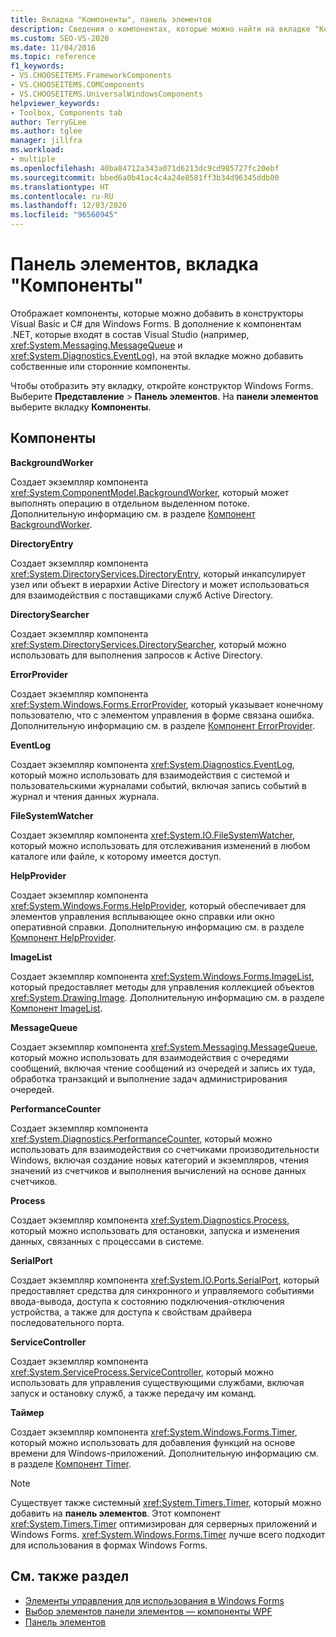 ```yaml
---
title: Вкладка "Компоненты", панель элементов
description: Сведения о компонентах, которые можно найти на вкладке "Компоненты" панели элементов.
ms.custom: SEO-VS-2020
ms.date: 11/04/2016
ms.topic: reference
f1_keywords:
- VS.CHOOSEITEMS.FrameworkComponents
- VS.CHOOSEITEMS.COMComponents
- VS.CHOOSEITEMS.UniversalWindowsComponents
helpviewer_keywords:
- Toolbox, Components tab
author: TerryGLee
ms.author: tglee
manager: jillfra
ms.workload:
- multiple
ms.openlocfilehash: 40ba84712a343a071d6213dc9cd985727fc20ebf
ms.sourcegitcommit: bbed6a0b41ac4c4a24e8581ff3b34d96345ddb00
ms.translationtype: HT
ms.contentlocale: ru-RU
ms.lasthandoff: 12/03/2020
ms.locfileid: "96560945"
---
```

# <a name="toolbox-components-tab"></a>Панель элементов, вкладка "Компоненты"

Отображает компоненты, которые можно добавить в конструкторы Visual Basic и C# для Windows Forms. В дополнение к компонентам .NET, которые входят в состав Visual Studio (например, <xref:System.Messaging.MessageQueue> и <xref:System.Diagnostics.EventLog>), на этой вкладке можно добавить собственные или сторонние компоненты.

Чтобы отобразить эту вкладку, откройте конструктор Windows Forms. Выберите **Представление** > **Панель элементов**. На **панели элементов** выберите вкладку **Компоненты**.

## <a name="components"></a>Компоненты

**BackgroundWorker**

Создает экземпляр компонента <xref:System.ComponentModel.BackgroundWorker>, который может выполнять операцию в отдельном выделенном потоке. Дополнительную информацию см. в разделе [Компонент BackgroundWorker](/dotnet/framework/winforms/controls/backgroundworker-component).

**DirectoryEntry**

Создает экземпляр компонента <xref:System.DirectoryServices.DirectoryEntry>, который инкапсулирует узел или объект в иерархии Active Directory и может использоваться для взаимодействия с поставщиками служб Active Directory.

**DirectorySearcher**

Создает экземпляр компонента <xref:System.DirectoryServices.DirectorySearcher>, который можно использовать для выполнения запросов к Active Directory.

**ErrorProvider**

Создает экземпляр компонента <xref:System.Windows.Forms.ErrorProvider>, который указывает конечному пользователю, что с элементом управления в форме связана ошибка. Дополнительную информацию см. в разделе [Компонент ErrorProvider](/dotnet/framework/winforms/controls/errorprovider-component-windows-forms).

**EventLog**

Создает экземпляр компонента <xref:System.Diagnostics.EventLog>, который можно использовать для взаимодействия с системой и пользовательскими журналами событий, включая запись событий в журнал и чтения данных журнала.

**FileSystemWatcher**

Создает экземпляр компонента <xref:System.IO.FileSystemWatcher>, который можно использовать для отслеживания изменений в любом каталоге или файле, к которому имеется доступ.

**HelpProvider**

Создает экземпляр компонента <xref:System.Windows.Forms.HelpProvider>, который обеспечивает для элементов управления всплывающее окно справки или окно оперативной справки. Дополнительную информацию см. в разделе [Компонент HelpProvider](/dotnet/framework/winforms/controls/helpprovider-component-windows-forms).

**ImageList**

Создает экземпляр компонента <xref:System.Windows.Forms.ImageList>, который предоставляет методы для управления коллекцией объектов <xref:System.Drawing.Image>. Дополнительную информацию см. в разделе [Компонент ImageList](/dotnet/framework/winforms/controls/imagelist-component-windows-forms).

**MessageQueue**

Создает экземпляр компонента <xref:System.Messaging.MessageQueue>, который можно использовать для взаимодействия с очередями сообщений, включая чтение сообщений из очередей и запись их туда, обработка транзакций и выполнение задач администрирования очередей.

**PerformanceCounter**

Создает экземпляр компонента <xref:System.Diagnostics.PerformanceCounter>, который можно использовать для взаимодействия со счетчиками производительности Windows, включая создание новых категорий и экземпляров, чтения значений из счетчиков и выполнения вычислений на основе данных счетчиков.

**Process**

Создает экземпляр компонента <xref:System.Diagnostics.Process>, который можно использовать для остановки, запуска и изменения данных, связанных с процессами в системе.

**SerialPort**

Создает экземпляр компонента <xref:System.IO.Ports.SerialPort>, который предоставляет средства для синхронного и управляемого событиями ввода-вывода, доступа к состоянию подключения-отключения устройства, а также для доступа к свойствам драйвера последовательного порта.

**ServiceController**

Создает экземпляр компонента <xref:System.ServiceProcess.ServiceController>, который можно использовать для управления существующими службами, включая запуск и остановку служб, а также передачу им команд.

**Таймер**

Создает экземпляр компонента <xref:System.Windows.Forms.Timer>, который можно использовать для добавления функций на основе времени для Windows-приложений. Дополнительную информацию см. в разделе [Компонент Timer](/dotnet/framework/winforms/controls/timer-component-windows-forms).

> [!NOTE]
> Существует также системный <xref:System.Timers.Timer>, который можно добавить на **панель элементов**. Этот компонент <xref:System.Timers.Timer> оптимизирован для серверных приложений и Windows Forms. <xref:System.Windows.Forms.Timer> лучше всего подходит для использования в формах Windows Forms.

## <a name="see-also"></a>См. также раздел

- [Элементы управления для использования в Windows Forms](/dotnet/framework/winforms/controls/controls-to-use-on-windows-forms)
- [Выбор элементов панели элементов — компоненты WPF](choose-toolbox-items-wpf-components.md)
- [Панель элементов](../../ide/reference/toolbox.md)
